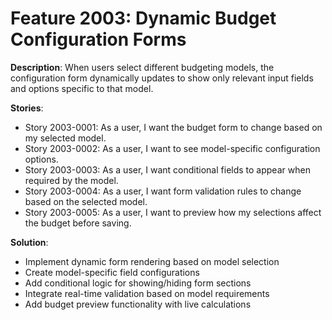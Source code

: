 # Feature 2003: Dynamic Budget Configuration Forms

**Description**: When users select different budgeting models, the configuration form dynamically updates to show only relevant input fields and options specific to that model.

**Stories**:
- Story 2003-0001: As a user, I want the budget form to change based on my selected model.
- Story 2003-0002: As a user, I want to see model-specific configuration options.
- Story 2003-0003: As a user, I want conditional fields to appear when required by the model.
- Story 2003-0004: As a user, I want form validation rules to change based on the selected model.
- Story 2003-0005: As a user, I want to preview how my selections affect the budget before saving.

**Solution**:
- Implement dynamic form rendering based on model selection
- Create model-specific field configurations
- Add conditional logic for showing/hiding form sections
- Integrate real-time validation based on model requirements
- Add budget preview functionality with live calculations
